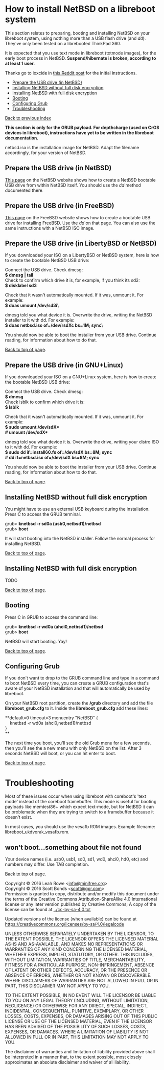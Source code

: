 
How to install NetBSD on a libreboot system
===========================================

This section relates to preparing, booting and installing NetBSD on your
libreboot system, using nothing more than a USB flash drive (and *dd*).
They\'ve only been tested on a librebooted ThinkPad X60.

It is expected that you use text mode in libreboot (txtmode images), for
the early boot process in NetBSD. **Suspend/hibernate is broken,
according to at least 1 user.**

Thanks go to ioxcide in [this Reddit
post](https://www.reddit.com/r/BSD/comments/53jt70/libreboot_and_bsds/)
for the initial instructions.

-   [Prepare the USB drive (in NetBSD)](#prepare)
-   [Installing NetBSD without full disk encryption](#noencryption)
-   [Installing NetBSD with full disk encryption](#encryption)
-   [Booting](#booting)
-   [Configuring Grub](#configuring_grub)
-   [Troubleshooting](#troubleshooting)

[Back to previous index](./)



**This section is only for the GRUB payload. For depthcharge (used on
CrOS devices in libreboot), instructions have yet to be written in the
libreboot documentation.**



netbsd.iso is the installation image for NetBSD. Adapt the filename
accordingly, for your version of NetBSD.

Prepare the USB drive (in NetBSD)
---------------------------------

[This
page](https://wiki.netbsd.org/tutorials/how_to_install_netbsd_from_an_usb_memory_stick/)
on the NetBSD website shows how to create a NetBSD bootable USB drive
from within NetBSD itself. You should use the *dd* method documented
there.

Prepare the USB drive (in FreeBSD)
----------------------------------

[This page](https://www.freebsd.org/doc/handbook/bsdinstall-pre.html) on
the FreeBSD website shows how to create a bootable USB drive for
installing FreeBSD. Use the *dd* on that page. You can also use the same
instructions with a NetBSD ISO image.

Prepare the USB drive (in LibertyBSD or NetBSD)
-----------------------------------------------

If you downloaded your ISO on a LibertyBSD or NetBSD system, here is how
to create the bootable NetBSD USB drive:

Connect the USB drive. Check dmesg:\
**\$ dmesg | tail**\
Check to confirm which drive it is, for example, if you think its sd3:\
**\$ disklabel sd3**

Check that it wasn\'t automatically mounted. If it was, unmount it. For
example:\
**\$ doas umount /dev/sd3i**\

dmesg told you what device it is. Overwrite the drive, writing the
NetBSD installer to it with dd. For example:\
**\$ doas netbsd.iso of=/dev/rsdXc bs=1M; sync**\

You should now be able to boot the installer from your USB drive.
Continue reading, for information about how to do that.

[Back to top of page](#pagetop).

Prepare the USB drive (in GNU+Linux)
------------------------------------

If you downloaded your ISO on a GNU+Linux system, here is how to create
the bootable NetBSD USB drive:

Connect the USB drive. Check dmesg:\
**\$ dmesg**\
Check lsblk to confirm which drive it is:\
**\$ lsblk**

Check that it wasn\'t automatically mounted. If it was, unmount it. For
example:\
**\$ sudo umount /dev/sdX\***\
**\# umount /dev/sdX\***

dmesg told you what device it is. Overwrite the drive, writing your
distro ISO to it with dd. For example:\
**\$ sudo dd if=install60.fs of=/dev/sdX bs=8M; sync**\
**\# dd if=netbsd.iso of=/dev/sdX bs=8M; sync**

You should now be able to boot the installer from your USB drive.
Continue reading, for information about how to do that.

[Back to top of page](#pagetop).



Installing NetBSD without full disk encryption
----------------------------------------------

You might have to use an external USB keyboard during the installation.
Press C to access the GRUB terminal.

grub&gt; **knetbsd -r sd0a (usb0,netbsd1)/netbsd**\
grub&gt; **boot**

It will start booting into the NetBSD installer. Follow the normal
process for installing NetBSD.

[Back to top of page](#pagetop).



Installing NetBSD with full disk encryption
-------------------------------------------

TODO

[Back to top of page](#pagetop).



Booting
-------

Press C in GRUB to access the command line:

grub&gt; **knetbsd -r wd0a (ahci0,netbsd1)/netbsd**\
grub&gt; **boot**

NetBSD will start booting. Yay!

[Back to top of page](#pagetop).



Configuring Grub
----------------

If you don\'t want to drop to the GRUB command line and type in a
command to boot NetBSD every time, you can create a GRUB configuration
that\'s aware of your NetBSD installation and that will automatically be
used by libreboot.

On your NetBSD root partition, create the **/grub** directory and add
the file **libreboot\_grub.cfg** to it. Inside the
**libreboot\_grub.cfg** add these lines:

**default=0 timeout=3 menuentry \"NetBSD\" {\
    knetbsd -r wd0a (ahci0,netbsd1)/netbsd\
}\
**

The next time you boot, you\'ll see the old Grub menu for a few seconds,
then you\'ll see the a new menu with only NetBSD on the list. After 3
seconds NetBSD will boot, or you can hit enter to boot.

[Back to top of page](#pagetop).



Troubleshooting
===============

Most of these issues occur when using libreboot with coreboot\'s \'text
mode\' instead of the coreboot framebuffer. This mode is useful for
booting payloads like memtest86+ which expect text-mode, but for NetBSD
it can be problematic when they are trying to switch to a framebuffer
because it doesn\'t exist.

In most cases, you should use the vesafb ROM images. Example filename:
libreboot\_ukdvorak\_vesafb.rom.

won\'t boot\...something about file not found
---------------------------------------------

Your device names (i.e. usb0, usb1, sd0, sd1, wd0, ahci0, hd0, etc) and
numbers may differ. Use TAB completion.

[Back to top of page](#pagetop).



Copyright © 2016 Leah Rowe &lt;info@minifree.org&gt;\
Copyright © 2016 Scott Bonds &lt;scott@ggr.com&gt;\
Permission is granted to copy, distribute and/or modify this document
under the terms of the Creative Commons Attribution-ShareAlike 4.0
International license or any later version published by Creative
Commons; A copy of the license can be found at
[../cc-by-sa-4.0.txt](../cc-by-sa-4.0.txt)

Updated versions of the license (when available) can be found at
<https://creativecommons.org/licenses/by-sa/4.0/legalcode>

UNLESS OTHERWISE SEPARATELY UNDERTAKEN BY THE LICENSOR, TO THE EXTENT
POSSIBLE, THE LICENSOR OFFERS THE LICENSED MATERIAL AS-IS AND
AS-AVAILABLE, AND MAKES NO REPRESENTATIONS OR WARRANTIES OF ANY KIND
CONCERNING THE LICENSED MATERIAL, WHETHER EXPRESS, IMPLIED, STATUTORY,
OR OTHER. THIS INCLUDES, WITHOUT LIMITATION, WARRANTIES OF TITLE,
MERCHANTABILITY, FITNESS FOR A PARTICULAR PURPOSE, NON-INFRINGEMENT,
ABSENCE OF LATENT OR OTHER DEFECTS, ACCURACY, OR THE PRESENCE OR ABSENCE
OF ERRORS, WHETHER OR NOT KNOWN OR DISCOVERABLE. WHERE DISCLAIMERS OF
WARRANTIES ARE NOT ALLOWED IN FULL OR IN PART, THIS DISCLAIMER MAY NOT
APPLY TO YOU.

TO THE EXTENT POSSIBLE, IN NO EVENT WILL THE LICENSOR BE LIABLE TO YOU
ON ANY LEGAL THEORY (INCLUDING, WITHOUT LIMITATION, NEGLIGENCE) OR
OTHERWISE FOR ANY DIRECT, SPECIAL, INDIRECT, INCIDENTAL, CONSEQUENTIAL,
PUNITIVE, EXEMPLARY, OR OTHER LOSSES, COSTS, EXPENSES, OR DAMAGES
ARISING OUT OF THIS PUBLIC LICENSE OR USE OF THE LICENSED MATERIAL, EVEN
IF THE LICENSOR HAS BEEN ADVISED OF THE POSSIBILITY OF SUCH LOSSES,
COSTS, EXPENSES, OR DAMAGES. WHERE A LIMITATION OF LIABILITY IS NOT
ALLOWED IN FULL OR IN PART, THIS LIMITATION MAY NOT APPLY TO YOU.

The disclaimer of warranties and limitation of liability provided above
shall be interpreted in a manner that, to the extent possible, most
closely approximates an absolute disclaimer and waiver of all liability.

